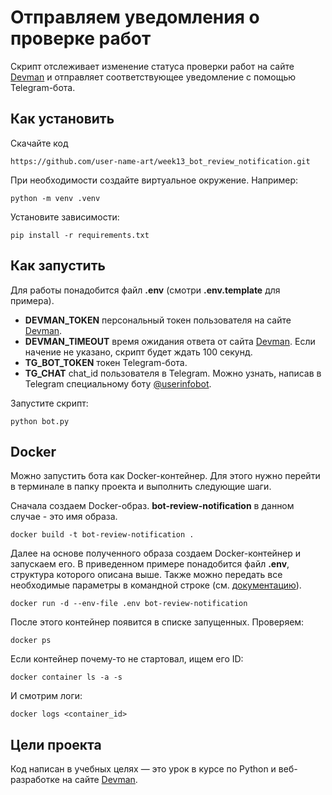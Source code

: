 # Отправляем уведомления о проверке работ

Скрипт отслеживает изменение статуса проверки работ на сайте [Devman](https://dvmn.org) и отправляет соответствующее уведомление с помощью Telegram-бота.

## Как установить

Скачайте код
```
https://github.com/user-name-art/week13_bot_review_notification.git
```
При необходимости создайте виртуальное окружение. Например: 
```
python -m venv .venv
``` 
Установите зависимости:
```
pip install -r requirements.txt
```

## Как запустить

Для работы понадобится файл **.env** (смотри **.env.template** для примера). 
* **DEVMAN_TOKEN** персональный токен пользователя на сайте [Devman](https://dvmn.org).
* **DEVMAN_TIMEOUT** время ожидания ответа от сайта [Devman](https://dvmn.org). Если начение не указано, скрипт будет ждать 100 секунд.
* **TG_BOT_TOKEN** токен Telegram-бота.
* **TG_CHAT** chat_id пользователя в Telegram. Можно узнать, написав в Telegram специальному боту [@userinfobot](https://telegram.me/userinfobot).

Запустите скрипт:
```
python bot.py
```
## Docker

Можно запустить бота как Docker-контейнер. Для этого нужно перейти в терминале в папку проекта и выполнить следующие шаги.

Сначала создаем Docker-образ. **bot-review-notification** в данном случае - это имя образа.

```
docker build -t bot-review-notification .
```
Далее на основе полученного образа создаем Docker-контейнер и запускаем его. В приведенном примере понадобится файл **.env**, структура которого описана выше. Также можно передать все необходимые параметры в командной строке (см. [документацию](https://docs.docker.com/engine/reference/commandline/run/#env)).

```
docker run -d --env-file .env bot-review-notification
``````

После этого контейнер появится в списке запущенных. Проверяем: 

```
docker ps
```

Если контейнер почему-то не стартовал, ищем его ID:

```
docker container ls -a -s
```

И смотрим логи:

```
docker logs <container_id>
```

## Цели проекта

Код написан в учебных целях — это урок в курсе по Python и веб-разработке на сайте [Devman](https://dvmn.org).

